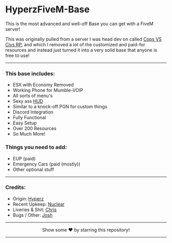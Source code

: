 # HyperzFiveM-Base
This is the most advanced and well-off Base you can get with a FiveM server!

This was originally pulled from a server I was head dev on called [Cops VS Civs RP](https://youtube.com/poogan), and which I removed a lot of the customized and paid-for resources and instead just turned it into a very solid base that anyone is free to use!

---

### This base includes:

- ESX with Economy Removed
- Working Phone for Mumble-VOIP
- All sorts of menu's
- Sexy ass [HUD](https://github.com/itz-hyperz/hyperzhuddesign-fivem)
- Similar to a knock-off PGN for custom things
- Discord Integration
- Fully Functional
- Easy Setup
- Over 200 Resources
- So Much More!

### Things you need to add:

- EUP (paid)
- Emergency Cars (paid (mostly))
- Other optional stuff

---

### Credits:
- Origin: [Hyperz](https://hyperz.dev/github)
- Recent Upkeep: [Nuclear](https://github.com/Nuclear15)
- Liveries & Shit: [Chris](https://github.com/RealGroddy)
- Bugs / Other: [Josh](https://github.com/joshua66553)

---

<p align=center>Show some ❤️ by starring this repository!</p>

---
